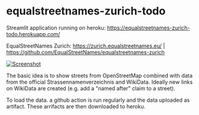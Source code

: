 # equalstreetnames-zurich-todo

Streamlit application running on heroku: https://equalstreetnames-zurich-todo.herokuapp.com/

EqualStreetNames Zurich: https://zurich.equalstreetnames.eu/ | https://github.com/EqualStreetNames/equalstreetnames-zurich

[![Screenshot](https://user-images.githubusercontent.com/538415/152497937-41d4def6-0890-4f8d-98cb-6d630922b775.png)](https://equalstreetnames-zurich-todo.herokuapp.com/)

The basic idea is to show streets from OpenStreetMap combined with data from the official Strassennamenverzeichnis and WikiData.
Ideally new links on WikiData are created (e.g. add a "named after" claim to a street).

To load the data. a github action is run regularly and the data uploaded as artifact.
These arrifacts are then downloaded to heroku.
